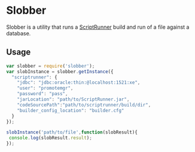 # Slobber
Slobber is a utility that runs a [ScriptRunner](https://github.com/Fivium/ScriptRunner) build and run of a file against a database.
## Usage
```javascript
var slobber = require('slobber');
var slobInstance = slobber.getInstance({
  "scriptrunner": {
    "jdbc": "jdbc:oracle:thin:@localhost:1521:xe",
    "user": "promotemgr",
    "password": "pass",
    "jarLocation": "path/to/ScriptRunner.jar",
    "codeSourcePath":"path/to/scriptrunner/build/dir",
    "builder_config_location": "builder.cfg"
  }
});

slobInstance('path/to/file',function(slobResult){
 console.log(slobResult.result);
});
```
